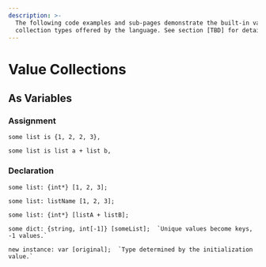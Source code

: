 ```yaml
---
description: >-
  The following code examples and sub-pages demonstrate the built-in value-based
  collection types offered by the language. See section [TBD] for details.
---
```


# Value Collections

## As Variables

### Assignment

```
some list is {1, 2, 2, 3},
```

```
some list is list a + list b,
```

### Declaration

```
some list: {int*} [1, 2, 3];
```

```
some list: listName [1, 2, 3];
```

```
some list: {int*} [listA + listB];
```

```
some dict: {string, int[-1]} [someList];  `Unique values become keys, -1 values.`
```

```
new instance: var [original];  `Type determined by the initialization value.`
```
